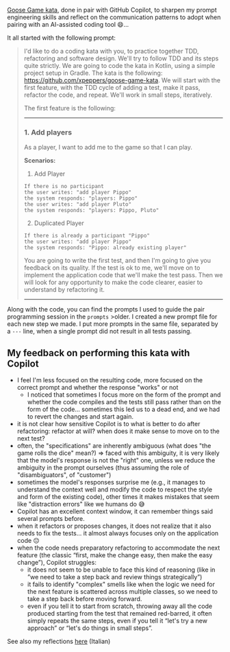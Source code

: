 [Goose Game kata](https://github.com/xpeppers/goose-game-kata), done in pair with GitHub Copilot, to sharpen my prompt engineering skills and reflect on the communication patterns to adopt when pairing with an AI-assisted coding tool 😄...

It all started with the following prompt:

> I'd like to do a coding kata with you, to practice together TDD, refactoring and software design.
We'll try to follow TDD and its steps quite strictly.
We are going to code the kata in Kotlin, using a simple project setup in Gradle.
The kata is the following: https://github.com/xpeppers/goose-game-kata.
We will start with the first feature, with the TDD cycle of adding a test, make it pass, refactor the code, and repeat.
We'll work in small steps, iteratively.
>
> The first feature is the following:
>
> ---
> ### 1. Add players
> As a player, I want to add me to the game so that I can play.
> 
> **Scenarios:**
> 1. Add Player
>   ```cucumber
>   If there is no participant
>   the user writes: "add player Pippo"
>   the system responds: "players: Pippo"
>   the user writes: "add player Pluto"
>   the system responds: "players: Pippo, Pluto"
>   ```
>
>2. Duplicated Player
>   ```cucumber
>   If there is already a participant "Pippo"
>   the user writes: "add player Pippo"
>   the system responds: "Pippo: already existing player"
>   ```
>
>You are going to write the first test, and then I'm going to give you feedback on its quality. 
>If the test is ok to me, we'll move on to implement the application code that we'll make the test pass.
>Then we will look for any opportunity to make the code clearer, easier to understand by refactoring it.
>
>---

Along with the code, you can find the prompts I used to guide the pair programming session in the `prompts` >older.
I created a new prompt file for each new step we made. I put more prompts in the same file, separated by a `---` line, when a single prompt did not result in all tests passing. 

## My feedback on performing this kata with Copilot

- I feel I'm less focused on the resulting code, more focused on the correct prompt and whether the response "works" or not
    - I noticed that sometimes I focus more on the form of the prompt and whether the code compiles and the tests still pass rather than on the form of the code... sometimes this led us to a dead end, and we had to revert the changes and start again.
- it is not clear how sensitive Copilot is to what is better to do after refactoring: refactor at will? when does it make sense to move on to the next test?
- often, the "specifications" are inherently ambiguous (what does "the game rolls the dice" mean?) => faced with this ambiguity, it is very likely that the model's response is not the "right" one, unless we reduce the ambiguity in the prompt ourselves (thus assuming the role of "disambiguators", of "customer")
- sometimes the model's responses surprise me (e.g., it manages to understand the context well and modify the code to respect the style and form of the existing code), other times it makes mistakes that seem like "distraction errors" like we humans do 😅
- Copilot has an excellent context window, it can remember things said several prompts before.
- when it refactors or proposes changes, it does not realize that it also needs to fix the tests... it almost always focuses only on the application code 😔
- when the code needs preparatory refactoring to accommodate the next feature (the classic “first, make the change easy, then make the easy change”), Copilot struggles:
    - it does not seem to be unable to face this kind of reasoning (like in ”we need to take a step back and review things strategically”)
    - it fails to identify "complex" smells like when the logic we need for the next feature is scattered across multiple classes, so we need to take a step back before moving forward.
    - even if you tell it to start from scratch, throwing away all the code produced starting from the test that remained red-barred, it often simply repeats the same steps, even if you tell it “let's try a new approach” or “let's do things in small steps”.

See also my reflections [here](https://pierodibello.notion.site/Una-riflessione-sul-futuro-del-coding-partendo-da-un-coding-kata-svolto-assieme-a-Copilot-YouTu-9acc09de491a46c9a6aef5a2f8c519f0?pvs=74) (Italian)
